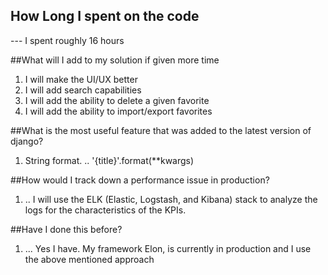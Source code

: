 ## How Long I spent on the code
 --- I spent roughly 16 hours

##What will I add to my solution if given more time
1. I will make the UI/UX better
2. I will add search capabilities
3. I will add the ability to delete a given favorite
4. I will add the ability to import/export favorites

##What is the most useful feature that was added to the latest version of django?
1. String format.
.. '{title}'.format(**kwargs)

##How would I track down a performance issue in production?
1. .. I will use the ELK (Elastic, Logstash, and Kibana) stack to analyze the logs  for the characteristics of the KPIs.

##Have I done this before?
1. ... Yes I have. My framework Elon, is currently in production and I use the above mentioned approach
